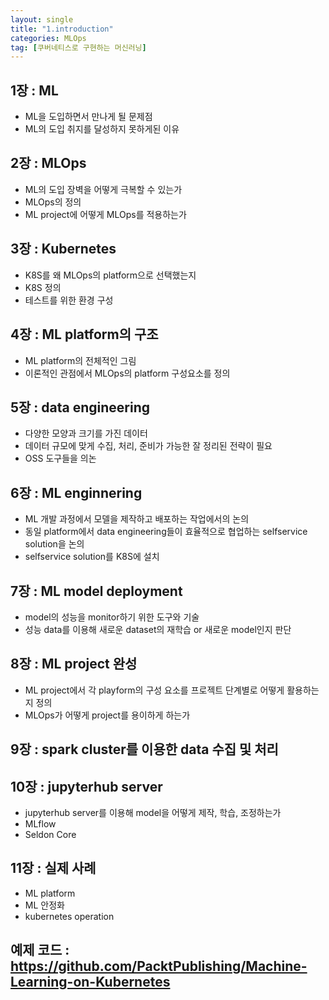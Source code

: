 ```yaml
---
layout: single
title: "1.introduction"
categories: MLOps
tag: [쿠버네티스로 구현하는 머신러닝]
---
```




## 1장 : ML
- ML을 도입하면서 만나게 될 문제점
- ML의 도입 취지를 달성하지 못하게된 이유

## 2장 : MLOps
- ML의 도입 장벽을 어떻게 극복할 수 있는가
- MLOps의 정의
- ML project에 어떻게 MLOps를 적용하는가

## 3장 : Kubernetes
- K8S를 왜 MLOps의 platform으로 선택했는지
- K8S 정의
- 테스트를 위한 환경 구성

## 4장 : ML platform의 구조
- ML platform의 전체적인 그림
- 이론적인 관점에서 MLOps의 platform 구성요소를 정의

## 5장 : data engineering
- 다양한 모양과 크기를 가진 데이터
- 데이터 규모에 맞게 수집, 처리, 준비가 가능한 잘 정리된 전략이 필요
- OSS 도구들을 의논

## 6장 : ML enginnering
- ML 개발 과정에서 모델을 제작하고 배포하는 작업에서의 논의
- 동일 platform에서 data engineering들이 효율적으로 협업하는 selfservice solution을 논의
- selfservice solution를 K8S에 설치

## 7장 : ML model deployment
- model의 성능을 monitor하기 위한 도구와 기술
- 성능 data를 이용해 새로운 dataset의 재학습 or 새로운 model인지 판단

## 8장 : ML project 완성
- ML project에서 각 playform의 구성 요소를 프로젝트 단계별로 어떻게 활용하는지 정의
- MLOps가 어떻게 project를 용이하게 하는가

## 9장 : spark cluster를 이용한 data 수집 및 처리


## 10장 : jupyterhub server
- jupyterhub server를 이용해 model을 어떻게 제작, 학습, 조정하는가
- MLflow
- Seldon Core

## 11장 : 실제 사례
- ML platform
- ML 안정화
- kubernetes operation


## 예제 코드 : https://github.com/PacktPublishing/Machine-Learning-on-Kubernetes
